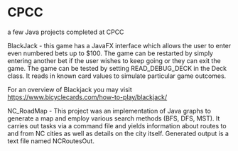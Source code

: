 # CPCC
a few Java projects completed at CPCC


BlackJack - this game has a JavaFX interface which allows the user to enter even numbered bets up to $100. The game can be restarted by simply entering another bet if the user wishes to keep going or they can exit the game.
The game can be tested by setting READ_DEBUG_DECK in the Deck class. It reads in known card values to simulate particular game outcomes.

For an overview of Blackjack you may visit https://www.bicyclecards.com/how-to-play/blackjack/


NC_RoadMap - This project was an implementation of Java graphs to generate a map and employ various search methods (BFS, DFS, MST). It carries out tasks via a command file and yields information about routes to and from NC cities as well as details on the city itself. Generated output is a text file named NCRoutesOut. 
